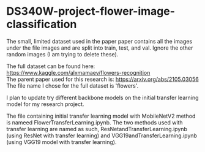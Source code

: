 # DS340W-project-flower-image-classification

The small, limited dataset used in the paper paper contains all the images under the file images and are split into train, test, and val. Ignore the other random images (I am trying to delete these). 

The full dataset can be found here: https://www.kaggle.com/alxmamaev/flowers-recognition  
The parent paper used for this research is: https://arxiv.org/abs/2105.03056 
The file name I chose for the full dataset is 'flowers'. 


I plan to update try different backbone models on the initial transfer learning model for my research project. 

The file containing initial transfer learning model with MobileNetV2 method is nameed FlowerTransferLearning.ipynb. 
The two methods used with transfer learning are named as such, ResNetandTransferLearning.ipynb (using ResNet with transfer learning) and VGG19andTransferLearning.ipynb (using VGG19 model with transfer learning). 
